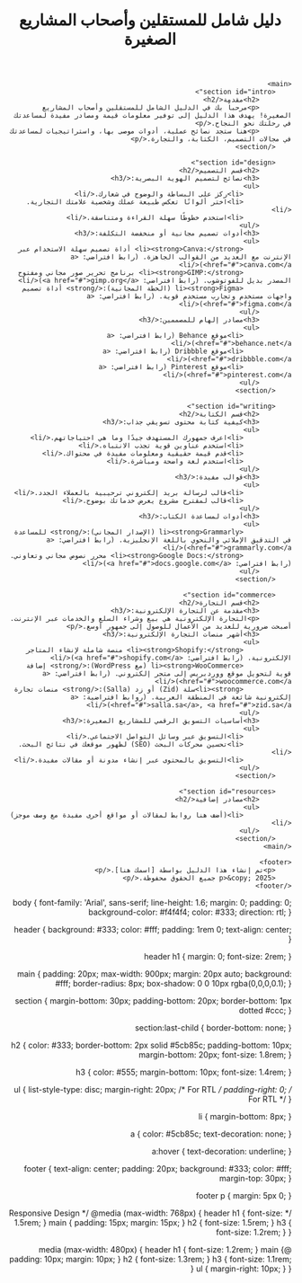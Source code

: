 <!DOCTYPE html>
<html lang="ar" dir="rtl">
<head>
    <meta charset="UTF-8">
    <meta name="viewport" content="width=device-width, initial-scale=1.0">
    <title>دليل شامل للمستقلين وأصحاب المشاريع الصغيرة</title>
    <link rel="stylesheet" href="style.css">
</head>
<body>
    <header>
        <h1>دليل شامل للمستقلين وأصحاب المشاريع الصغيرة</h1>
    </header>

    <main>
        <section id="intro">
            <h2>مقدمة</h2>
            <p>مرحباً بك في الدليل الشامل للمستقلين وأصحاب المشاريع الصغيرة! يهدف هذا الدليل إلى توفير معلومات قيمة ومصادر مفيدة لمساعدتك في رحلتك نحو النجاح.</p>
            <p>هنا ستجد نصائح عملية، أدوات موصى بها، واستراتيجيات لمساعدتك في مجالات التصميم، الكتابة، والتجارة.</p>
        </section>

        <section id="design">
            <h2>قسم التصميم</h2>
            <h3>نصائح لتصميم الهوية البصرية:</h3>
            <ul>
                <li>ركز على البساطة والوضوح في شعارك.</li>
                <li>اختر ألوانًا تعكس طبيعة عملك وشخصية علامتك التجارية.</li>
                <li>استخدم خطوطًا سهلة القراءة ومتناسقة.</li>
            </ul>
            <h3>أدوات تصميم مجانية أو منخفضة التكلفة:</h3>
            <ul>
                <li><strong>Canva:</strong> أداة تصميم سهلة الاستخدام عبر الإنترنت مع العديد من القوالب الجاهزة. (رابط افتراضي: <a href="#">canva.com</a>)</li>
                <li><strong>GIMP:</strong> برنامج تحرير صور مجاني ومفتوح المصدر بديل للفوتوشوب. (رابط افتراضي: <a href="#">gimp.org</a>)</li>
                <li><strong>Figma (الخطة المجانية):</strong> أداة تصميم واجهات مستخدم وتجارب مستخدم قوية. (رابط افتراضي: <a href="#">figma.com</a>)</li>
            </ul>
            <h3>مصادر إلهام للمصممين:</h3>
            <ul>
                <li>موقع Behance (رابط افتراضي: <a href="#">behance.net</a>)</li>
                <li>موقع Dribbble (رابط افتراضي: <a href="#">dribbble.com</a>)</li>
                <li>موقع Pinterest (رابط افتراضي: <a href="#">pinterest.com</a>)</li>
            </ul>
        </section>

        <section id="writing">
            <h2>قسم الكتابة</h2>
            <h3>كيفية كتابة محتوى تسويقي جذاب:</h3>
            <ul>
                <li>اعرف جمهورك المستهدف جيدًا وما هي احتياجاتهم.</li>
                <li>استخدم عناوين قوية تجذب الانتباه.</li>
                <li>قدم قيمة حقيقية ومعلومات مفيدة في محتواك.</li>
                <li>استخدم لغة واضحة ومباشرة.</li>
            </ul>
            <h3>قوالب مفيدة:</h3>
            <ul>
                <li>قالب لرسالة بريد إلكتروني ترحيبية بالعملاء الجدد.</li>
                <li>قالب لمقترح مشروع يعرض خدماتك بوضوح.</li>
            </ul>
            <h3>أدوات لمساعدة الكتاب:</h3>
            <ul>
                <li><strong>Grammarly (الإصدار المجاني):</strong> للمساعدة في التدقيق الإملائي والنحوي باللغة الإنجليزية. (رابط افتراضي: <a href="#">grammarly.com</a>)</li>
                <li><strong>Google Docs:</strong> محرر نصوص مجاني وتعاوني. (رابط افتراضي: <a href="#">docs.google.com</a>)</li>
            </ul>
        </section>

        <section id="commerce">
            <h2>قسم التجارة</h2>
            <h3>مقدمة عن التجارة الإلكترونية:</h3>
            <p>التجارة الإلكترونية هي بيع وشراء السلع والخدمات عبر الإنترنت. أصبحت ضرورية للعديد من الأعمال للوصول إلى جمهور أوسع.</p>
            <h3>أشهر منصات التجارة الإلكترونية:</h3>
            <ul>
                <li><strong>Shopify:</strong> منصة شاملة لإنشاء المتاجر الإلكترونية. (رابط افتراضي: <a href="#">shopify.com</a>)</li>
                <li><strong>WooCommerce (مع WordPress):</strong> إضافة قوية لتحويل موقع ووردبريس إلى متجر إلكتروني. (رابط افتراضي: <a href="#">woocommerce.com</a>)</li>
                <li><strong>سلة (Zid) أو زد (Salla):</strong> منصات تجارة إلكترونية شائعة في المنطقة العربية. (روابط افتراضية: <a href="#">salla.sa</a>, <a href="#">zid.sa</a>)</li>
            </ul>
            <h3>أساسيات التسويق الرقمي للمشاريع الصغيرة:</h3>
            <ul>
                <li>التسويق عبر وسائل التواصل الاجتماعي.</li>
                <li>تحسين محركات البحث (SEO) لظهور موقعك في نتائج البحث.</li>
                <li>التسويق بالمحتوى عبر إنشاء مدونة أو مقالات مفيدة.</li>
            </ul>
        </section>

        <section id="resources">
            <h2>مصادر إضافية</h2>
            <ul>
                <li>(أضف هنا روابط لمقالات أو مواقع أخرى مفيدة مع وصف موجز)</li>
            </ul>
        </section>
    </main>

    <footer>
        <p>تم إنشاء هذا الدليل بواسطة [اسمك هنا].</p>
        <p>&copy; 2025 جميع الحقوق محفوظة.</p>
    </footer>
</body>
</html>
body {
    font-family: 'Arial', sans-serif;
    line-height: 1.6;
    margin: 0;
    padding: 0;
    background-color: #f4f4f4;
    color: #333;
    direction: rtl;
}

header {
    background: #333;
    color: #fff;
    padding: 1rem 0;
    text-align: center;
}

header h1 {
    margin: 0;
    font-size: 2rem;
}

main {
    padding: 20px;
    max-width: 900px;
    margin: 20px auto;
    background: #fff;
    border-radius: 8px;
    box-shadow: 0 0 10px rgba(0,0,0,0.1);
}

section {
    margin-bottom: 30px;
    padding-bottom: 20px;
    border-bottom: 1px dotted #ccc;
}

section:last-child {
    border-bottom: none;
}

h2 {
    color: #333;
    border-bottom: 2px solid #5cb85c;
    padding-bottom: 10px;
    margin-bottom: 20px;
    font-size: 1.8rem;
}

h3 {
    color: #555;
    margin-bottom: 10px;
    font-size: 1.4rem;
}

ul {
    list-style-type: disc;
    margin-right: 20px; /* For RTL */
    padding-right: 0; /* For RTL */
}

li {
    margin-bottom: 8px;
}

a {
    color: #5cb85c;
    text-decoration: none;
}

a:hover {
    text-decoration: underline;
}

footer {
    text-align: center;
    padding: 20px;
    background: #333;
    color: #fff;
    margin-top: 30px;
}

footer p {
    margin: 5px 0;
}

/* Responsive Design */
@media (max-width: 768px) {
    header h1 {
        font-size: 1.5rem;
    }
    main {
        padding: 15px;
        margin: 15px;
    }
    h2 {
        font-size: 1.5rem;
    }
    h3 {
        font-size: 1.2rem;
    }
}

@media (max-width: 480px) {
    header h1 {
        font-size: 1.2rem;
    }
    main {
        padding: 10px;
        margin: 10px;
    }
    h2 {
        font-size: 1.3rem;
    }
    h3 {
        font-size: 1.1rem;
    }
    ul {
        margin-right: 10px;
    }
}

